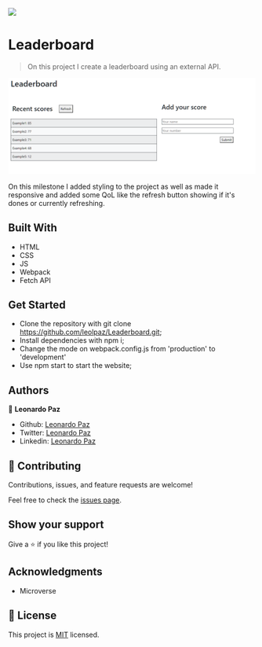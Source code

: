 ![](https://img.shields.io/badge/Microverse-blueviolet)

# Leaderboard

> On this project I create a leaderboard using an external API.

![screenshot](./app_screenshot.png)

On this milestone I added styling to the project as well as made it responsive and added some QoL like the refresh button showing if it's dones or currently refreshing.

## Built With

- HTML
- CSS
- JS
- Webpack
- Fetch API
## Get Started

- Clone the repository with git clone https://github.com/leolpaz/Leaderboard.git;
- Install dependencies with npm i;
- Change the mode on webpack.config.js from 'production' to 'development'
- Use npm start to start the website;

## Authors

👤 **Leonardo Paz**

- Github: [Leonardo Paz](https://github.com/leolpaz)
- Twitter: [Leonardo Paz](https://twitter.com/leonardolpaz95)
- Linkedin: [Leonardo Paz](https://www.linkedin.com/in/leonardo-paz-a925611b5/)

## 🤝 Contributing

Contributions, issues, and feature requests are welcome!

Feel free to check the [issues page](../../issues/).

## Show your support

Give a ⭐️ if you like this project!

## Acknowledgments

- Microverse

## 📝 License

This project is [MIT](./MIT.md) licensed.
